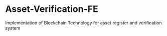 # Asset-Verification-FE
Implementation of Blockchain Technology for asset register and verification system 
